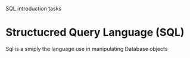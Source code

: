SQL introduction tasks
# Structucred Query Language (SQL)
Sql is a smiply the language use in manipulating Database objects

